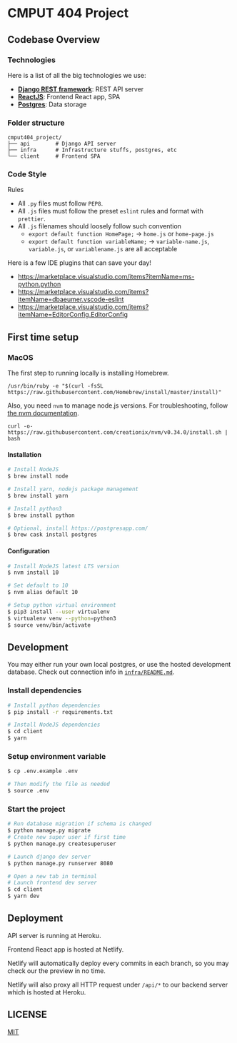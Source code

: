 # CMPUT 404 Project

## Codebase Overview

### Technologies

Here is a list of all the big technologies we use:

- [**Django REST framework**](https://www.django-rest-framework.org/): REST API server
- [**ReactJS**](http://reactjs.org): Frontend React app, SPA
- [**Postgres**](https://www.postgresql.org/): Data storage

### Folder structure

```
cmput404_project/
├── api        # Django API server
├── infra      # Infrastructure stuffs, postgres, etc
└── client     # Frontend SPA
```

### Code Style

Rules

- All `.py` files must follow `PEP8`.
- All `.js` files must follow the preset `eslint` rules and format with `prettier`.
- All `.js` filenames should loosely follow such convention
  - `export default function HomePage;` -> `home.js` or `home-page.js`
  - `export default function variableName;` -> `variable-name.js`, `variable.js`, or `variablename.js` are all acceptable

Here is a few IDE plugins that can save your day!

- https://marketplace.visualstudio.com/items?itemName=ms-python.python
- https://marketplace.visualstudio.com/items?itemName=dbaeumer.vscode-eslint
- https://marketplace.visualstudio.com/items?itemName=EditorConfig.EditorConfig

## First time setup

### MacOS

The first step to running locally is installing Homebrew.

`/usr/bin/ruby -e "$(curl -fsSL https://raw.githubusercontent.com/Homebrew/install/master/install)"`

Also, you need `nvm` to manage node.js versions. For troubleshooting, follow [the nvm documentation](https://github.com/creationix/nvm).

`curl -o- https://raw.githubusercontent.com/creationix/nvm/v0.34.0/install.sh | bash`

#### Installation

```bash
# Install NodeJS
$ brew install node

# Install yarn, nodejs package management
$ brew install yarn

# Install python3
$ brew install python

# Optional, install https://postgresapp.com/
$ brew cask install postgres
```

#### Configuration

```bash
# Install NodeJS latest LTS version
$ nvm install 10

# Set default to 10
$ nvm alias default 10

# Setup python virtual environment
$ pip3 install --user virtualenv
$ virtualenv venv --python=python3
$ source venv/bin/activate
```

## Development

You may either run your own local postgres, or use the hosted development database. Check out connection info in [`infra/README.md`](./infra/README.md).

### Install dependencies

```bash
# Install python dependencies
$ pip install -r requirements.txt

# Install NodeJS dependencies
$ cd client
$ yarn
```

### Setup environment variable

```bash
$ cp .env.example .env

# Then modify the file as needed
$ source .env
```

### Start the project

```bash
# Run database migration if schema is changed
$ python manage.py migrate
# Create new super user if first time
$ python manage.py createsuperuser

# Launch django dev server
$ python manage.py runserver 8080

# Open a new tab in terminal
# Launch frontend dev server
$ cd client
$ yarn dev
```

## Deployment

API server is running at Heroku.

Frontend React app is hosted at Netlify.

Netlify will automatically deploy every commits in each branch, so you may check our the preview in no time.

Netlify will also proxy all HTTP request under `/api/*` to our backend server which is hosted at Heroku.

## LICENSE

[MIT](./LICENSE)
